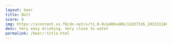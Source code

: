 ```yaml
---
layout: beer
title: Bolt
score: 6
img: https://scontent.xx.fbcdn.net/v/t1.0-0/p480x480/11037326_10153118666923745_5159572374416519952_n.jpg?oh=b6725c2c8cc02cbd6cf43cf95ce83d50&oe=5920A5D5
desc: Very easy drinking. Very close to water
permalink: /beer/:title.html
---
```

